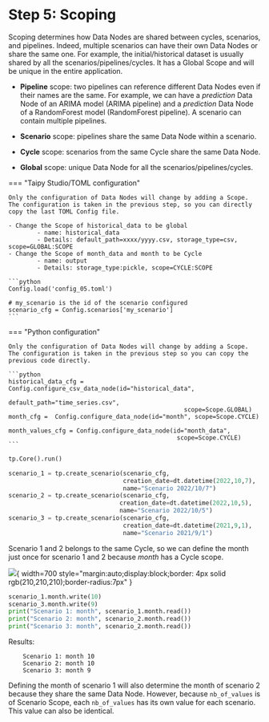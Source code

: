 # Step 5: Scoping 

Scoping determines how Data Nodes are shared between cycles, scenarios, and pipelines. Indeed, multiple scenarios can have their own Data Nodes or share the same one. For example, the initial/historical dataset is usually shared by all the scenarios/pipelines/cycles. It has a Global Scope and will be unique in the entire application.

- **Pipeline** scope: two pipelines can reference different Data Nodes even if their names are the same. For example, we can have a _prediction_ Data Node of an ARIMA model (ARIMA pipeline) and a _prediction_ Data Node of a RandomForest model (RandomForest pipeline). A scenario can contain multiple pipelines.

- **Scenario** scope: pipelines share the same Data Node within a scenario. 

- **Cycle** scope: scenarios from the same Cycle share the same Data Node.

- **Global** scope: unique Data Node for all the scenarios/pipelines/cycles.

=== "Taipy Studio/TOML configuration"

    Only the configuration of Data Nodes will change by adding a Scope. The configuration is taken in the previous step, so you can directly copy the last TOML Config file.
    
    - Change the Scope of historical_data to be global
            - name: historical_data
            - Details: default_path=xxxx/yyyy.csv, storage_type=csv, scope=GLOBAL:SCOPE
    - Change the Scope of month_data and month to be Cycle
            - name: output
            - Details: storage_type:pickle, scope=CYCLE:SCOPE
            
    ```python
    Config.load('config_05.toml')

    # my_scenario is the id of the scenario configured
    scenario_cfg = Config.scenarios['my_scenario']
    ```
    
=== "Python configuration"

    Only the configuration of Data Nodes will change by adding a Scope. The configuration is taken in the previous step so you can copy the previous code directly.

    ```python
    historical_data_cfg = Config.configure_csv_data_node(id="historical_data",
                                                     default_path="time_series.csv",
                                                     scope=Scope.GLOBAL)
    month_cfg =  Config.configure_data_node(id="month", scope=Scope.CYCLE)

    month_values_cfg = Config.configure_data_node(id="month_data",
                                                   scope=Scope.CYCLE)
    ```


```python
tp.Core().run()

scenario_1 = tp.create_scenario(scenario_cfg,
                                creation_date=dt.datetime(2022,10,7),
                                name="Scenario 2022/10/7")
scenario_2 = tp.create_scenario(scenario_cfg,
                               creation_date=dt.datetime(2022,10,5),
                               name="Scenario 2022/10/5")
scenario_3 = tp.create_scenario(scenario_cfg,
                                creation_date=dt.datetime(2021,9,1),
                                name="Scenario 2021/9/1")
```

Scenario 1 and 2 belongs to the same Cycle, so we can define the month just once for scenario 1 and 2 because _month_ has a Cycle scope.

![](sommething.svg){ width=700 style="margin:auto;display:block;border: 4px solid rgb(210,210,210);border-radius:7px" }


```python
scenario_1.month.write(10)
scenario_3.month.write(9)
print("Scenario 1: month", scenario_1.month.read())
print("Scenario 2: month", scenario_2.month.read())
print("Scenario 3: month", scenario_2.month.read())
```
Results:
```
    Scenario 1: month 10
    Scenario 2: month 10
    Scenario 3: month 9
```

Defining the month of scenario 1 will also determine the month of scenario 2 because they share the same Data Node. However, because `nb_of_values` is of Scenario Scope,  each `nb_of_values` has its own value for each scenario. This value can also be identical.
